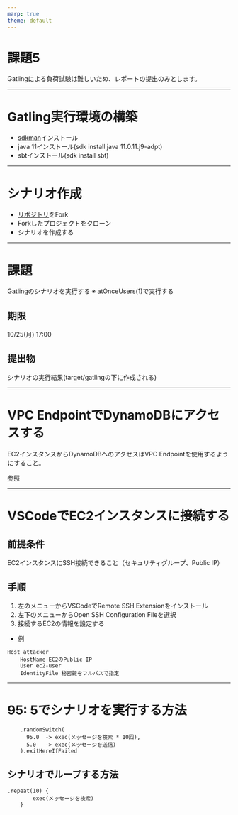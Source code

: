 ```yaml
---
marp: true
theme: default
---
```

# 課題5
Gatlingによる負荷試験は難しいため、レポートの提出のみとします。

---
# Gatling実行環境の構築
* [sdkman](https://sdkman.io/)インストール
* java 11インストール(sdk install java 11.0.11.j9-adpt)
* sbtインストール(sdk install sbt)

---
# シナリオ作成
* [リポジトリ](https://github.com/cupperservice/example-performance-test)をFork
* Forkしたプロジェクトをクローン
* シナリオを作成する

---
# 課題
Gatlingのシナリオを実行する
※ atOnceUsers(1)で実行する

## 期限
10/25(月) 17:00

## 提出物
シナリオの実行結果(target/gatlingの下に作成される)

---
# VPC EndpointでDynamoDBにアクセスする
EC2インスタンスからDynamoDBへのアクセスはVPC Endpointを使用するようにすること。

[参照](https://docs.aws.amazon.com/ja_jp/amazondynamodb/latest/developerguide/vpc-endpoints-dynamodb.html)

---
# VSCodeでEC2インスタンスに接続する
## 前提条件
EC2インスタンスにSSH接続できること（セキュリティグループ、Public IP）

## 手順
1. 左のメニューからVSCodeでRemote SSH Extensionをインストール
2. 左下のメニューからOpen SSH Configuration Fileを選択
3. 接続するEC2の情報を設定する
* 例
```
Host attacker
    HostName EC2のPublic IP
    User ec2-user
    IdentityFile 秘密鍵をフルパスで指定
```

---
# 95: 5でシナリオを実行する方法

```
    .randomSwitch(
      95.0  -> exec(メッセージを検索 * 10回),
      5.0   -> exec(メッセージを送信)
    ).exitHereIfFailed
```

## シナリオでループする方法
```
.repeat(10) {
        exec(メッセージを検索)
    }
```
